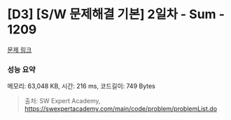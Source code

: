 # [D3] [S/W 문제해결 기본] 2일차 - Sum - 1209 

[문제 링크](https://swexpertacademy.com/main/code/problem/problemDetail.do?contestProbId=AV13_BWKACUCFAYh) 

### 성능 요약

메모리: 63,048 KB, 시간: 216 ms, 코드길이: 749 Bytes



> 출처: SW Expert Academy, https://swexpertacademy.com/main/code/problem/problemList.do